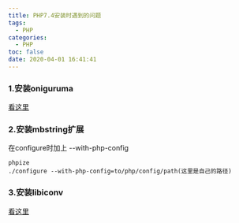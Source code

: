 ```yaml
---
title: PHP7.4安装时遇到的问题
tags:
  - PHP
categories:
  - PHP
toc: false
date: 2020-04-01 16:41:41
---
```


### 1.安装oniguruma
[看这里](https://www.24kplus.com/linux/1614.html)
### 2.安装mbstring扩展
在configure时加上 --with-php-config
```shell
phpize
./configure --with-php-config=to/php/config/path(这里是自己的路径)
```

### 3.安装libiconv
[看这里](https://blog.csdn.net/weixin_30349597/article/details/96166277)